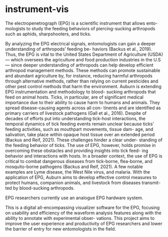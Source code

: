 # instrument-vis

The electropenetrograph (EPG) is a scientific instrument that allows ento-
mologists to study the feeding behaviors of piercing-sucking arthropods
such as aphids, sharpshooters, and ticks. 

By analyzing the EPG electrical signals, 
entomologists can gain a deeper understanding of arthropods’ feeding be-
haviors (Backus et al., 2019). Thus, the EPG is vital to the United States
Department of Agriculture (USDA) — which oversees the agriculture and
food production industries in the U.S — since deeper understanding of
arthropods can help develop efficient arthropod management methods.
These methods can promote sustainable and abundant agriculture by, for
instance, reducing harmful arthropods through alternative methods, rather
than relying on current pesticides and other pest control methods that harm
the environment.
Auburn is extending EPG instrumentation and methodology to blood-
sucking arthropods that feed on animal hosts. Ticks, in particular, are
of significant medical importance due to their ability to cause harm to
humans and animals. They spread disease-causing agents across all con-
tinents and are identified as primary carriers of livestock pathogens (Gall
et al., 2016). Despite of decades of efforts put into understanding tick-host
interactions, the temporal dynamics of tick feeding events remain unclear
because ticks’ feeding activities, such as mouthpart movements, tissue dam-
age, and salivation, take place within opaque host tissue over an extended
period (Backus and Reif, 2021). These challenges hinder a clear under-
standing of the feeding behavior of ticks. The use of EPG, however, holds
promise in overcoming these obstacles and providing insights into tick feed-
ing behavior and interactions with hosts. In a broader context, the use of
EPG is critical to combat dangerous diseases from tick-borne, flea-borne,
and mosquito-borne pathogens (Backus and Reif, 2021). A few notable
examples are Lyme disease, the West Nile virus, and malaria. With the
application of EPG, Auburn aims to develop effective control measures to
protect humans, companion animals, and livestock from diseases transmit-
ted by blood-sucking arthropods.


EPG researchers currently use an analogue EPG hardware system.


This is a digital all-encompassing visualizer software for the EPG, 
focusing on usability and efficiency of the waveform
analysis features along with the ability to annotate with experimental obser-
vations. This project aims to improve the user experience and productivity
of EPG researchers and lower the barrier of entry for new entomologists in
the field.
